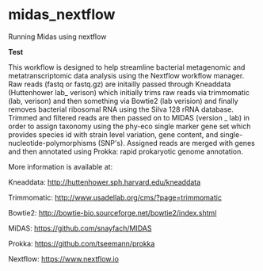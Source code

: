 # midas_nextflow
Running Midas using nextflow

****Test****

This workflow is designed to help streamline bacterial metagenomic and metatranscriptomic data analysis using the Nextflow workflow manager. Raw reads (fastq or fastq.gz) are initailly passed through Kneaddata (Huttenhower lab_ verison) which initially trims raw reads via trimmomatic (lab, verison) and then something via Bowtie2 (lab verision) and finally removes bacterial ribosomal RNA using the Silva 128 rRNA database. Trimmed and filtered reads are then passed on to MIDAS (version _ lab) in order to assign taxonomy using the phy-eco single marker gene set which provides species id with strain level variation, gene content, and single-nucleotide-polymorphisms (SNP's). Assigned reads are merged with genes and then annotated using Prokka: rapid prokaryotic genome annotation. 

More information is available at: 

Kneaddata: http://huttenhower.sph.harvard.edu/kneaddata

Trimmomatic: http://www.usadellab.org/cms/?page=trimmomatic

Bowtie2: http://bowtie-bio.sourceforge.net/bowtie2/index.shtml

MiDAS: https://github.com/snayfach/MIDAS

Prokka: https://github.com/tseemann/prokka

Nextflow: https://www.nextflow.io

